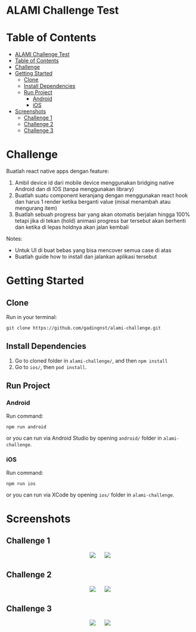 # ALAMI Challenge Test

# Table of Contents
- [ALAMI Challenge Test](#alami-challenge-test)
- [Table of Contents](#table-of-contents)
- [Challenge](#challenge)
- [Getting Started](#getting-started)
  - [Clone](#clone)
  - [Install Dependencies](#install-dependencies)
  - [Run Project](#run-project)
    - [Android](#android)
    - [iOS](#ios)
- [Screenshots](#screenshots)
  - [Challenge 1](#challenge-1)
  - [Challenge 2](#challenge-2)
  - [Challenge 3](#challenge-3)

# Challenge
Buatlah react native apps dengan feature:
1. Ambil device id dari mobile device menggunakan bridging native Android dan di IOS (tanpa
menggunakan library)
2. Buatlah suatu component keranjang dengan menggunakan react hook dan harus 1 render
ketika berganti value (misal menambah atau mengurang item)
3. Buatlah sebuah progress bar yang akan otomatis berjalan hingga 100% tetapi jika di tekan
(hold) animasi progress bar tersebut akan berhenti dan ketika di lepas holdnya akan jalan
kembali

Notes:
- Untuk UI di buat bebas yang bisa mencover semua case di atas
- Buatlah guide how to install dan jalankan aplikasi tersebut

# Getting Started

## Clone
Run in your terminal:
```
git clone https://github.com/gadingnst/alami-challenge.git
```

## Install Dependencies
1. Go to cloned folder in `alami-challenge/`, and then `npm install`
2. Go to `ios/`, then `pod install`.

## Run Project
### Android
Run command:
```
npm run android
```
or you can run via Android Studio by opening `android/` folder in `alami-challenge`.

### iOS
Run command:
```
npm run ios
```
or you can run via XCode by opening `ios/` folder in `alami-challenge`.

# Screenshots
## Challenge 1
<div align="center">
  <img style="margin: 0 10px" src="https://raw.githubusercontent.com/gadingnst/alami-challenge/master/screenshots/challenge-1/android.png" />
  <img style="margin: 0 10px" src="https://raw.githubusercontent.com/gadingnst/alami-challenge/master/screenshots/challenge-1/ios.png" />
</div>

## Challenge 2
<div align="center">
  <img style="margin: 0 10px" src="https://raw.githubusercontent.com/gadingnst/alami-challenge/master/screenshots/challenge-2/android.png" />
  <img style="margin: 0 10px" src="https://raw.githubusercontent.com/gadingnst/alami-challenge/master/screenshots/challenge-2/ios.png" />
</div>

## Challenge 3
<div align="center">
  <img style="margin: 0 10px" src="https://raw.githubusercontent.com/gadingnst/alami-challenge/master/screenshots/challenge-2/android.png" />
  <img style="margin: 0 10px" src="https://raw.githubusercontent.com/gadingnst/alami-challenge/master/screenshots/challenge-2/ios.png" />
</div>
